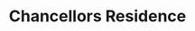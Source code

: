 ---
events:
- audio_id: sa-rwb-011
  building: Chancellors Residence
  categories: chancellors-residence
  description: Four African American women were fired from custodial positions in
    all-male dormitories. Sixteen employees then held a sit-in at the Chancellor's
    office, protesting the action and asking for improvements in pay and working conditions.
    They were arrested for refusing to leave. That evening African American students
    and employees marched to the Chancellors Resident protesting these actions. The
    following day janitorial/housekeeping services in residence halls were canceled.
  event_decade: '1960'
  event_id: '68'
  excerpt: Four African American women were fired from custodial positions in all-male
    dormitories. Sixteen employees then held a sit-in at the Chancellor's office,
    protesting the action and asking for improvements in pay and working conditions.
    They were arrested for refusing to leave. That evening African American students
    and employees marched to the Chancellors Resident protesting these actions. The
    following day janitorial/housekeeping services in residence halls were canceled.
  image id (orig): '0002344'
  image_caption: Rear view of Chancellor's residence, North Carolina State College
  image_id: '0002344'
  image_link: https://d.lib.ncsu.edu/collections/catalog/0002344
  redirect_from: /events/34/index.html
  start_date: 4/14/1969
  title: Support for African American Employees
  year: '1969'
lat: '35.785073'
layout: post
leafleticon: /demostite/assets/leaflet/img/house.svg
lng: '-78.661771'
order: 1
permalink: places/chancellors-residence/
place: chancellors-residence
route:
  code: Ok
  routes:
  - distance: 336.428
    duration: 245.922
    geometry:
      coordinates:
      - - -78.661693
        - 35.785215
      - - -78.661355
        - 35.785092
      - - -78.661345
        - 35.785154
      - - -78.661294
        - 35.785253
      - - -78.661191
        - 35.785432
      - - -78.661214
        - 35.785549
      - - -78.661278
        - 35.785577
      - - -78.66149
        - 35.785661
      - - -78.661937
        - 35.785837
      - - -78.661995
        - 35.785858
      - - -78.66204
        - 35.785869
      - - -78.662081
        - 35.785878
      - - -78.662119
        - 35.785883
      - - -78.662162
        - 35.785886
      - - -78.662213
        - 35.785887
      - - -78.662256
        - 35.785886
      - - -78.662313
        - 35.785883
      - - -78.662398
        - 35.785875
      - - -78.662522
        - 35.785865
      - - -78.662601
        - 35.785858
      - - -78.66266
        - 35.78585
      - - -78.662682
        - 35.785842
      - - -78.6627
        - 35.785834
      - - -78.662705
        - 35.785853
      - - -78.662714
        - 35.785883
      - - -78.662724
        - 35.785919
      - - -78.662739
        - 35.785952
      - - -78.662774
        - 35.785975
      - - -78.66283
        - 35.786009
      - - -78.662855
        - 35.786023
      - - -78.662832
        - 35.786048
      - - -78.66282
        - 35.786072
      - - -78.66281
        - 35.786095
      - - -78.662813
        - 35.78612
      - - -78.662818
        - 35.78614
      - - -78.66284
        - 35.786161
      - - -78.662864
        - 35.786178
      - - -78.662913
        - 35.786204
      - - -78.663042
        - 35.786249
      - - -78.663129
        - 35.786287
      - - -78.663206
        - 35.786327
      - - -78.663295
        - 35.78635
      - - -78.663301
        - 35.786336
      - - -78.663317
        - 35.78631
      - - -78.663332
        - 35.786289
      - - -78.66339
        - 35.786233
      type: LineString
    legs:
    - admins:
      - iso_3166_1: US
        iso_3166_1_alpha3: USA
      distance: 336.428
      duration: 245.922
      steps:
      - distance: 33.429
        driving_side: right
        duration: 23.541
        geometry:
          coordinates:
          - - -78.661693
            - 35.785215
          - - -78.661355
            - 35.785092
          type: LineString
        intersections:
        - admin_index: 0
          bearings:
          - 114
          classes:
          - restricted
          entry:
          - true
          geometry_index: 0
          is_urban: true
          location:
          - -78.661693
          - 35.785215
          mapbox_streets_v8:
            class: service
          out: 0
        maneuver:
          bearing_after: 114
          bearing_before: 0
          instruction: Walk southeast.
          location:
          - -78.661693
          - 35.785215
          type: depart
        mode: walking
        name: ''
        weight: 23.541
      - distance: 41
        driving_side: right
        duration: 28.873
        geometry:
          coordinates:
          - - -78.661355
            - 35.785092
          - - -78.661345
            - 35.785154
          - - -78.661294
            - 35.785253
          - - -78.661191
            - 35.785432
          type: LineString
        intersections:
        - admin_index: 0
          bearings:
          - 16
          - 294
          classes:
          - restricted
          entry:
          - true
          - false
          geometry_index: 1
          in: 1
          is_urban: true
          location:
          - -78.661355
          - 35.785092
          mapbox_streets_v8:
            class: service
          out: 0
        maneuver:
          bearing_after: 16
          bearing_before: 114
          instruction: Turn left.
          location:
          - -78.661355
          - 35.785092
          modifier: left
          type: turn
        mode: walking
        name: ''
        weight: 28.873
      - distance: 13
        driving_side: right
        duration: 9.155
        geometry:
          coordinates:
          - - -78.661191
            - 35.785432
          - - -78.661214
            - 35.785549
          type: LineString
        intersections:
        - admin_index: 0
          bearings:
          - 205
          - 351
          classes:
          - restricted
          entry:
          - false
          - true
          geometry_index: 4
          in: 0
          is_urban: true
          location:
          - -78.661191
          - 35.785432
          mapbox_streets_v8:
            class: service
          out: 1
        maneuver:
          bearing_after: 351
          bearing_before: 25
          instruction: Keep left at the fork.
          location:
          - -78.661191
          - 35.785432
          modifier: slight left
          type: fork
        mode: walking
        name: ''
        weight: 45.775
      - distance: 143
        driving_side: right
        duration: 100.704
        geometry:
          coordinates:
          - - -78.661214
            - 35.785549
          - - -78.661278
            - 35.785577
          - - -78.66149
            - 35.785661
          - - -78.661937
            - 35.785837
          - - -78.661995
            - 35.785858
          - - -78.66204
            - 35.785869
          - - -78.662081
            - 35.785878
          - - -78.662119
            - 35.785883
          - - -78.662162
            - 35.785886
          - - -78.662213
            - 35.785887
          - - -78.662256
            - 35.785886
          - - -78.662313
            - 35.785883
          - - -78.662398
            - 35.785875
          - - -78.662522
            - 35.785865
          - - -78.662601
            - 35.785858
          - - -78.66266
            - 35.78585
          - - -78.662682
            - 35.785842
          - - -78.6627
            - 35.785834
          type: LineString
        intersections:
        - admin_index: 0
          bearings:
          - 171
          - 298
          duration: 19.718
          entry:
          - false
          - true
          geometry_index: 5
          in: 0
          is_urban: true
          location:
          - -78.661214
          - 35.785549
          mapbox_streets_v8:
            class: service
          out: 1
          weight: 19.718
        - admin_index: 0
          bearings:
          - 116
          - 296
          duration: 61.268
          entry:
          - false
          - true
          geometry_index: 7
          in: 0
          is_urban: true
          location:
          - -78.66149
          - 35.785661
          mapbox_streets_v8:
            class: service
          out: 1
          weight: 61.268
        - admin_index: 0
          bearings:
          - 83
          - 264
          entry:
          - false
          - true
          geometry_index: 17
          in: 0
          is_urban: true
          location:
          - -78.662398
          - 35.785875
          mapbox_streets_v8:
            class: service
          out: 1
        maneuver:
          bearing_after: 298
          bearing_before: 351
          instruction: Turn left onto the walkway.
          location:
          - -78.661214
          - 35.785549
          modifier: left
          type: turn
        mode: walking
        name: ''
        weight: 100.704
      - distance: 26
        driving_side: right
        duration: 27.31
        geometry:
          coordinates:
          - - -78.6627
            - 35.785834
          - - -78.662705
            - 35.785853
          - - -78.662714
            - 35.785883
          - - -78.662724
            - 35.785919
          - - -78.662739
            - 35.785952
          - - -78.662774
            - 35.785975
          - - -78.66283
            - 35.786009
          - - -78.662855
            - 35.786023
          type: LineString
        intersections:
        - admin_index: 0
          bearings:
          - 72
          - 348
          duration: 1.408
          entry:
          - false
          - true
          geometry_index: 22
          in: 0
          is_urban: true
          location:
          - -78.6627
          - 35.785834
          mapbox_streets_v8:
            class: service
          out: 1
          weight: 1.408
        - admin_index: 0
          bearings:
          - 168
          - 346
          duration: 2.113
          entry:
          - false
          - true
          geometry_index: 23
          in: 0
          is_urban: true
          location:
          - -78.662705
          - 35.785853
          mapbox_streets_v8:
            class: service
          out: 1
          weight: 2.113
        - admin_index: 0
          bearings:
          - 166
          - 347
          duration: 5.817
          entry:
          - false
          - true
          geometry_index: 24
          in: 0
          is_urban: true
          location:
          - -78.662714
          - 35.785883
          mapbox_streets_v8:
            class: service
          out: 1
          turn_duration: 3
          turn_weight: 3
          weight: 5.817
        - admin_index: 0
          bearings:
          - 167
          - 325
          duration: 8.634
          entry:
          - false
          - true
          geometry_index: 25
          in: 0
          is_urban: true
          location:
          - -78.662724
          - 35.785919
          mapbox_streets_v8:
            class: service
          out: 1
          turn_duration: 3
          turn_weight: 3
          weight: 8.634
        - admin_index: 0
          bearings:
          - 143
          - 307
          duration: 7.225
          entry:
          - false
          - true
          geometry_index: 27
          in: 0
          is_urban: true
          location:
          - -78.662774
          - 35.785975
          mapbox_streets_v8:
            class: service
          out: 1
          turn_duration: 3
          turn_weight: 3
          weight: 7.225
        - admin_index: 0
          bearings:
          - 127
          - 305
          entry:
          - false
          - true
          geometry_index: 28
          in: 0
          is_urban: true
          location:
          - -78.66283
          - 35.786009
          mapbox_streets_v8:
            class: service
          out: 1
        maneuver:
          bearing_after: 348
          bearing_before: 252
          instruction: Turn right onto the walkway.
          location:
          - -78.6627
          - 35.785834
          modifier: right
          type: turn
        mode: walking
        name: ''
        weight: 27.31
      - distance: 64
        driving_side: right
        duration: 45.07
        geometry:
          coordinates:
          - - -78.662855
            - 35.786023
          - - -78.662832
            - 35.786048
          - - -78.66282
            - 35.786072
          - - -78.66281
            - 35.786095
          - - -78.662813
            - 35.78612
          - - -78.662818
            - 35.78614
          - - -78.66284
            - 35.786161
          - - -78.662864
            - 35.786178
          - - -78.662913
            - 35.786204
          - - -78.663042
            - 35.786249
          - - -78.663129
            - 35.786287
          - - -78.663206
            - 35.786327
          - - -78.663295
            - 35.78635
          type: LineString
        intersections:
        - admin_index: 0
          bearings:
          - 11
          - 125
          entry:
          - true
          - false
          geometry_index: 29
          in: 1
          is_urban: true
          location:
          - -78.662855
          - 35.786023
          mapbox_streets_v8:
            class: service
          out: 0
        maneuver:
          bearing_after: 11
          bearing_before: 305
          instruction: Turn right onto the walkway.
          location:
          - -78.662855
          - 35.786023
          modifier: right
          type: turn
        mode: walking
        name: ''
        weight: 45.07
      - distance: 2
        driving_side: right
        duration: 1.408
        geometry:
          coordinates:
          - - -78.663295
            - 35.78635
          - - -78.663301
            - 35.786336
          type: LineString
        intersections:
        - admin_index: 0
          bearings:
          - 114
          - 199
          entry:
          - false
          - true
          geometry_index: 41
          in: 0
          is_urban: true
          location:
          - -78.663295
          - 35.78635
          mapbox_streets_v8:
            class: service
          out: 1
        maneuver:
          bearing_after: 199
          bearing_before: 294
          instruction: Turn left onto the walkway.
          location:
          - -78.663295
          - 35.78635
          modifier: left
          type: turn
        mode: walking
        name: ''
        weight: 1.408
      - distance: 3
        driving_side: right
        duration: 2.113
        geometry:
          coordinates:
          - - -78.663301
            - 35.786336
          - - -78.663317
            - 35.78631
          type: LineString
        intersections:
        - admin_index: 0
          bearings:
          - 19
          - 207
          entry:
          - false
          - true
          geometry_index: 42
          in: 0
          is_urban: true
          location:
          - -78.663301
          - 35.786336
          mapbox_streets_v8:
            class: service
          out: 1
          turn_weight: 30
        maneuver:
          bearing_after: 207
          bearing_before: 199
          instruction: Continue.
          location:
          - -78.663301
          - 35.786336
          modifier: straight
          type: new name
        mode: walking
        name: ''
        weight: 32.113
      - distance: 11
        driving_side: right
        duration: 7.746
        geometry:
          coordinates:
          - - -78.663317
            - 35.78631
          - - -78.663332
            - 35.786289
          - - -78.66339
            - 35.786233
          type: LineString
        intersections:
        - admin_index: 0
          bearings:
          - 27
          - 216
          entry:
          - false
          - true
          geometry_index: 43
          in: 0
          is_urban: true
          location:
          - -78.663317
          - 35.78631
          mapbox_streets_v8:
            class: service
          out: 1
        maneuver:
          bearing_after: 216
          bearing_before: 207
          instruction: Continue on the walkway.
          location:
          - -78.663317
          - 35.78631
          modifier: straight
          type: new name
        mode: walking
        name: ''
        weight: 7.747
      - distance: 0
        driving_side: right
        duration: 0
        geometry:
          coordinates:
          - - -78.66339
            - 35.786233
          - - -78.66339
            - 35.786233
          type: LineString
        intersections:
        - admin_index: 0
          bearings:
          - 40
          entry:
          - true
          geometry_index: 45
          in: 0
          location:
          - -78.66339
          - 35.786233
        maneuver:
          bearing_after: 0
          bearing_before: 220
          instruction: You have arrived at your destination.
          location:
          - -78.66339
          - 35.786233
          type: arrive
        mode: walking
        name: ''
        weight: 0
      summary: ''
      weight: 312.541
    weight: 312.541
    weight_name: pedestrian
  uuid: e2wRzXI1jKQTxtmX1xcGExxP3T2NWkp5GShWGDUkHX4BYthWff0qyA==
  waypoints:
  - distance: 17.27
    location:
    - -78.661693
    - 35.785215
    name: ''
  - distance: 17.916
    location:
    - -78.66339
    - 35.786233
    name: ''
title: Chancellors Residence

---